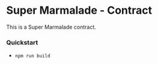 # Super Marmalade - Contract

This is a Super Marmalade contract.

### Quickstart

- `npm run build`